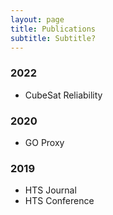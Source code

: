 ```yaml
---
layout: page
title: Publications
subtitle: Subtitle?
---
```


### 2022

* CubeSat Reliability

### 2020

* GO Proxy

### 2019

* HTS Journal
* HTS Conference
